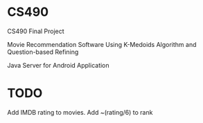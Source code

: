 CS490
=====

CS490 Final Project


Movie Recommendation Software Using K-Medoids Algorithm and Question-based Refining

Java Server for Android Application


TODO
====

Add IMDB rating to movies. Add ~(rating/6) to rank
